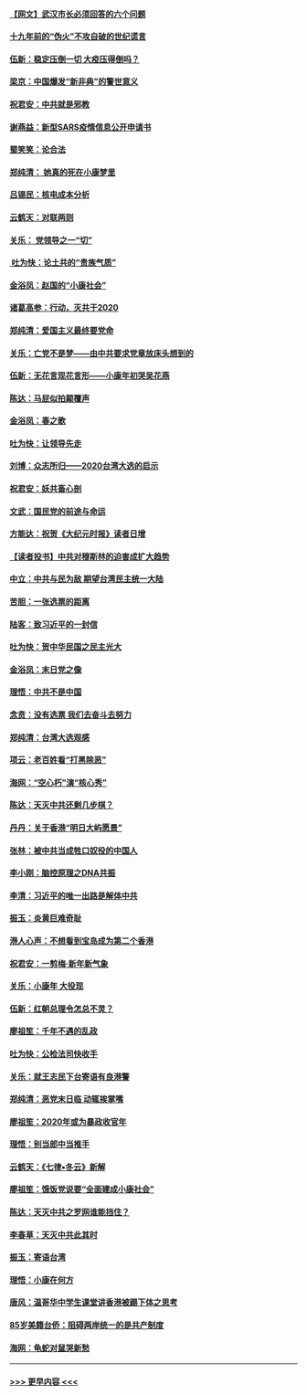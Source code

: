 #### [【网文】武汉市长必须回答的六个问题](../pages/nsc993/n11813848.md?t=01231301) 
#### [十九年前的“伪火”不攻自破的世纪谎言](../pages/nsc993/n11813238.md?t=01231301) 
#### [伍新：稳定压倒一切 大疫压得倒吗？](../pages/nsc993/n11812634.md?t=01231301) 
#### [梁京：中国爆发“新非典”的警世意义](../pages/nsc993/n11812554.md?t=01231301) 
#### [祝君安：中共就是邪教](../pages/nsc993/n11812431.md?t=01231301) 
#### [谢燕益：新型SARS疫情信息公开申请书](../pages/nsc993/n11808840.md?t=01231301) 
#### [蜀笑笑：论合法](../pages/nsc993/n11808064.md?t=01231301) 
#### [郑纯清： 她真的死在小康梦里](../pages/nsc993/n11806623.md?t=01231301) 
#### [吕锡民：核电成本分析](../pages/nsc993/n11806284.md?t=01231301) 
#### [云鹤天：对联两则](../pages/nsc993/n11805957.md?t=01231301) 
#### [关乐： 党领导之一“切”](../pages/nsc993/n11804505.md?t=01231301) 
#### [ 吐为快：论土共的“贵族气质”](../pages/nsc993/n11804490.md?t=01231301) 
#### [金浴凤：赵国的“小康社会”](../pages/nsc993/n11804452.md?t=01231301) 
#### [诸葛高参：行动，灭共于2020](../pages/nsc993/n11804120.md?t=01231301) 
#### [郑纯清：爱国主义最终要党命](../pages/nsc993/n11802197.md?t=01231301) 
#### [关乐：亡党不是梦——由中共要求党章放床头想到的](../pages/nsc993/n11802156.md?t=01231301) 
#### [伍新：无花言现花言形——小康年初哭吴花燕](../pages/nsc993/n11800044.md?t=01231301) 
#### [陈达：马屁似拍颠覆声](../pages/nsc993/n11800010.md?t=01231301) 
#### [金浴凤：春之歌](../pages/nsc993/n11797687.md?t=01231301) 
#### [吐为快：让领导先走](../pages/nsc993/n11797512.md?t=01231301) 
#### [刘博：众志所归——2020台湾大选的启示](../pages/nsc993/n11796878.md?t=01231301) 
#### [祝君安：妖共畜心剖](../pages/nsc993/n11794273.md?t=01231301) 
#### [文武：国民党的前途与命运](../pages/nsc993/n11794198.md?t=01231301) 
#### [方能达：祝贺《大纪元时报》读者日增](../pages/nsc993/n11793807.md?t=01231301) 
#### [【读者投书】中共对穆斯林的迫害成扩大趋势](../pages/nsc993/n11791371.md?t=01231301) 
#### [中立：中共与民为敌 期望台湾民主统一大陆](../pages/nsc993/n11790392.md?t=01231301) 
#### [苦胆：一张选票的距离](../pages/nsc993/n11788914.md?t=01231301) 
#### [陆客：致习近平的一封信](../pages/nsc993/n11788867.md?t=01231301) 
#### [吐为快：贺中华民国之民主光大](../pages/nsc993/n11788618.md?t=01231301) 
#### [金浴凤：末日党之像](../pages/nsc993/n11787475.md?t=01231301) 
#### [理悟：中共不是中国](../pages/nsc993/n11787463.md?t=01231301) 
#### [念贲：没有选票  我们去奋斗去努力](../pages/nsc993/n11787398.md?t=01231301) 
#### [郑纯清：台湾大选观感](../pages/nsc993/n11786210.md?t=01231301) 
#### [项云：老百姓看“打黑除恶”](../pages/nsc993/n11785398.md?t=01231301) 
#### [海网：“空心朽”演“核心秀”](../pages/nsc993/n11783874.md?t=01231301) 
#### [陈达：天灭中共还剩几步棋？](../pages/nsc993/n11783719.md?t=01231301) 
#### [丹丹：关于香港“明日大屿愿景”](../pages/nsc993/n11783273.md?t=01231301) 
#### [张林：被中共当成牲口奴役的中国人](../pages/nsc993/n11782397.md?t=01231301) 
#### [李小刚：脑控原理之DNA共振](../pages/nsc993/n11780962.md?t=01231301) 
#### [李清：习近平的唯一出路是解体中共](../pages/nsc993/n11780866.md?t=01231301) 
#### [振玉：炎黄巨难奇耻](../pages/nsc993/n11779632.md?t=01231301) 
#### [港人心声：不想看到宝岛成为第二个香港](../pages/nsc993/n11778817.md?t=01231301) 
#### [祝君安：一剪梅‧新年新气象](../pages/nsc993/n11776340.md?t=01231301) 
#### [关乐：小康年 大役现](../pages/nsc993/n11774213.md?t=01231301) 
#### [伍新：红朝总理令怎总不灵？](../pages/nsc993/n11770813.md?t=01231301) 
#### [廖祖笙：千年不遇的乱政](../pages/nsc993/n11770373.md?t=01231301) 
#### [吐为快：公检法司快收手](../pages/nsc993/n11770359.md?t=01231301) 
#### [关乐：就王志民下台寄语有良港警](../pages/nsc993/n11769903.md?t=01231301) 
#### [郑纯清：恶党末日临 动辄挨掌嘴](../pages/nsc993/n11769356.md?t=01231301) 
#### [廖祖笙：2020年或为暴政收官年](../pages/nsc993/n11768216.md?t=01231301) 
#### [理悟：别当郎中当推手](../pages/nsc993/n11768243.md?t=01231301) 
#### [云鹤天：《七律▪冬云》新解](../pages/nsc993/n11768204.md?t=01231301) 
#### [廖祖笙：饿饭党说要“全面建成小康社会”](../pages/nsc993/n11767482.md?t=01231301) 
#### [陈达：天灭中共之罗网谁能挡住？](../pages/nsc993/n11767465.md?t=01231301) 
#### [李春草：天灭中共此其时](../pages/nsc993/n11767452.md?t=01231301) 
#### [振玉：寄语台湾](../pages/nsc993/n11767432.md?t=01231301) 
#### [理悟：小康在何方](../pages/nsc993/n11767394.md?t=01231301) 
#### [唐风：温哥华中学生课堂讲香港被踢下体之思考](../pages/nsc993/n11766848.md?t=01231301) 
#### [85岁美籍台侨：阻碍两岸统一的是共产制度](../pages/nsc993/n11765043.md?t=01231301) 
#### [海网：龟蛇对鼠哭新愁](../pages/nsc993/n11764895.md?t=01231301) 

----
#### [ >>> 更早内容 <<< ](../indexes/nsc993-earlier.md)
